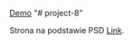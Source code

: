 [Demo](https://pabloplatyna.github.io/project-8/)
"# project-8"


Strona na podstawie PSD [Link]( https://symu.co/freebies/templates-4/drone-zone-website-template/).
